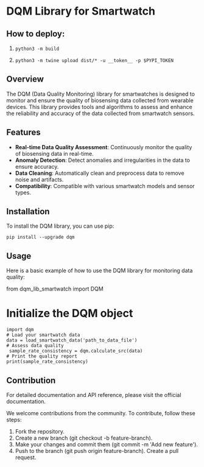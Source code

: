 
# DQM Library for Smartwatch
## How to deploy:

1. ``` python3 -m build  ```

2. ``` python3 -m twine upload dist/* -u __token__ -p $PYPI_TOKEN ```
## Overview

The DQM (Data Quality Monitoring) library for smartwatches is designed to monitor and ensure the quality of biosensing data collected from wearable devices. This library provides tools and algorithms to assess and enhance the reliability and accuracy of the data collected from smartwatch sensors.

## Features

- **Real-time Data Quality Assessment**: Continuously monitor the quality of biosensing data in real-time.
- **Anomaly Detection**: Detect anomalies and irregularities in the data to ensure accuracy.
- **Data Cleaning**: Automatically clean and preprocess data to remove noise and artifacts.
- **Compatibility**: Compatible with various smartwatch models and sensor types.

## Installation

To install the DQM library, you can use pip:

```pip install --upgrade dqm```
## Usage 
Here is a basic example of how to use the DQM library for monitoring data quality:


from dqm_lib_smartwatch import DQM

# Initialize the DQM object
```
import dqm
# Load your smartwatch data
data = load_smartwatch_data('path_to_data_file')
# Assess data quality
 sample_rate_consistency = dqm.calculate_src(data)
# Print the quality report
print(sample_rate_consistency)
```

## Contribution
For detailed documentation and API reference, please visit the official documentation.


We welcome contributions from the community. To contribute, follow these steps:

1. Fork the repository.
2. Create a new branch (git checkout -b feature-branch).
3. Make your changes and commit them (git commit -m 'Add new feature').
4. Push to the branch (git push origin feature-branch).
Create a pull request.

